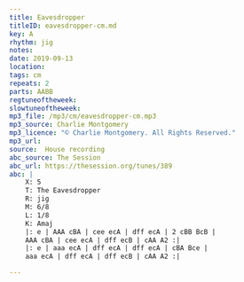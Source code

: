 ```yaml
---
title: Eavesdropper
titleID: eavesdropper-cm.md
key: A
rhythm: jig
notes:
date: 2019-09-13
location:
tags: cm
repeats: 2
parts: AABB
regtuneoftheweek:
slowtuneoftheweek:
mp3_file: /mp3/cm/eavesdropper-cm.mp3
mp3_source: Charlie Montgomery
mp3_licence: "© Charlie Montgomery. All Rights Reserved."
mp3_url:
source:  House recording
abc_source: The Session
abc_url: https://thesession.org/tunes/389
abc: |
    X: 5
    T: The Eavesdropper
    R: jig
    M: 6/8
    L: 1/8
    K: Amaj
    |: e | AAA cBA | cee ecA | dff ecA | 2 cBB BcB |
    AAA cBA | cee ecA | dff ecB | cAA A2 :|
    |: e | aaa ecA | dff ecA | dff ecA | cBA Bce |
    aaa ecA | dff ecA | dff ecB | cAA A2 :|

---
```


